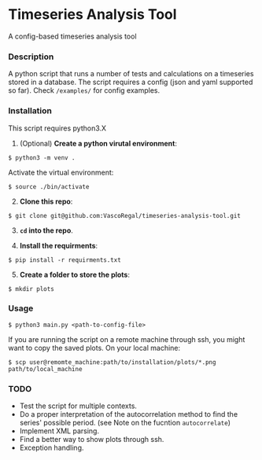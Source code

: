 # Timeseries Analysis Tool

A config-based timeseries analysis tool

### Description ###

A python script that runs a number of tests and calculations on a timeseries stored in a database. The script requires a config (json and yaml supported so far). Check ``` /examples/ ``` for config examples.

### Installation ###

This script requires python3.X

1. (Optional) **Create a python virutal environment**:

``` 
$ python3 -m venv . 
```
Activate the virtual environment:

```
$ source ./bin/activate
```


2. **Clone this repo**:

``` 
$ git clone git@github.com:VascoRegal/timeseries-analysis-tool.git 
```

3. **```cd``` into the repo**.

4. **Install the requirments**:
```
$ pip install -r requirments.txt
```

5. **Create a folder to store the plots**:
```
$ mkdir plots
```

### Usage ###
```
$ python3 main.py <path-to-config-file>
```

If you are running the script on a remote machine through ssh, you might want to copy the saved plots. On your local machine:
```
$ scp user@remomte_machine:path/to/installation/plots/*.png path/to/local_machine
```

### TODO ###
* Test the script for multiple contexts.
* Do a proper interpretation of the autocorrelation method to find the series' possible period. (see Note on the fucntion ```autocorrelate```)
* Implement XML parsing.
* Find a better way to show plots through ssh.
* Exception handling.


